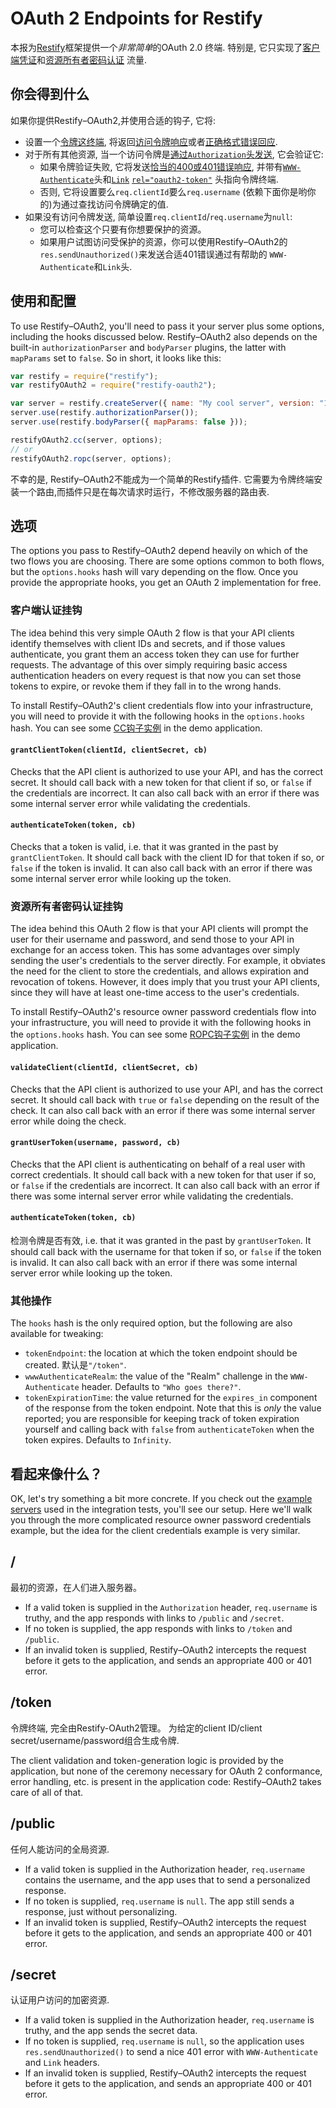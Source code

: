 # OAuth 2 Endpoints for Restify

本报为[Restify][]框架提供一个*非常简单*的OAuth 2.0 终端. 特别是, 它只实现了[客户端凭证][cc]和[资源所有者密码认证][ropc] 流量.

## 你会得到什么

如果你提供Restify–OAuth2,并使用合适的钩子, 它将:

* 设置一个[令牌这终端][token endpoint], 将返回[访问令牌响应][token-endpoint-success]或者[正确格式错误回应][token-endpoint-error].
* 对于所有其他资源, 当一个访问令牌是[通过`Authorization`头发送][send-token], 它会验证它:
  * 如果令牌验证失败, 它将发送[恰当的400或401错误响应][token-usage-error], 并带有[`WWW-Authenticate`][www-authenticate]头和[`Link`][web-linking] [`rel="oauth2-token"`][oauth2-token-rel]
    头指向令牌终端.
  * 否则, 它将设置要么`req.clientId`要么`req.username` (依赖下面你是哟你的)为通过查找访问令牌确定的值.
* 如果没有访问令牌发送, 简单设置`req.clientId`/`req.username`为`null`:
  * 您可以检查这个只要有你想要保护的资源。
  * 如果用户试图访问受保护的资源，你可以使用Restify–OAuth2的`res.sendUnauthorized()`来发送合适401错误通过有帮助的 `WWW-Authenticate`和`Link`头.

## 使用和配置

To use Restify–OAuth2, you'll need to pass it your server plus some options, including the hooks discussed below.
Restify–OAuth2 also depends on the built-in `authorizationParser` and `bodyParser` plugins, the latter with `mapParams`
set to `false`. So in short, it looks like this:

```js
var restify = require("restify");
var restifyOAuth2 = require("restify-oauth2");

var server = restify.createServer({ name: "My cool server", version: "1.0.0" });
server.use(restify.authorizationParser());
server.use(restify.bodyParser({ mapParams: false }));

restifyOAuth2.cc(server, options);
// or
restifyOAuth2.ropc(server, options);
```

不幸的是, Restify–OAuth2不能成为一个简单的Restify插件. 它需要为令牌终端安装一个路由,而插件只是在每次请求时运行，不修改服务器的路由表.

## 选项

The options you pass to Restify–OAuth2 depend heavily on which of the two flows you are choosing. There are some
options common to both flows, but the `options.hooks` hash will vary depending on the flow. Once you provide the
appropriate hooks, you get an OAuth 2 implementation for free.

### 客户端认证挂钩

The idea behind this very simple OAuth 2 flow is that your API clients identify themselves with client IDs and secrets,
and if those values authenticate, you grant them an access token they can use for further requests. The advantage of
this over simply requiring basic access authentication headers on every request is that now you can set those tokens to
expire, or revoke them if they fall in to the wrong hands.

To install Restify–OAuth2's client credentials flow into your infrastructure, you will need to provide it with the
following hooks in the `options.hooks` hash. You can see some [CC钩子实例][example CC hooks] in the demo application.

#### `grantClientToken(clientId, clientSecret, cb)`

Checks that the API client is authorized to use your API, and has the correct secret. It should call back with a new
token for that client if so, or `false` if the credentials are incorrect. It can also call back with an error if there
was some internal server error while validating the credentials.

#### `authenticateToken(token, cb)`

Checks that a token is valid, i.e. that it was granted in the past by `grantClientToken`. It should call back with the
client ID for that token if so, or `false` if the token is invalid. It can also call back with an error if there
was some internal server error while looking up the token.

### 资源所有者密码认证挂钩

The idea behind this OAuth 2 flow is that your API clients will prompt the user for their username and password, and
send those to your API in exchange for an access token. This has some advantages over simply sending the user's
credentials to the server directly. For example, it obviates the need for the client to store the credentials, and
allows expiration and revocation of tokens. However, it does imply that you trust your API clients, since they will
have at least one-time access to the user's credentials.

To install Restify–OAuth2's resource owner password credentials flow into your infrastructure, you will need to
provide it with the following hooks in the `options.hooks` hash. You can see some [ROPC钩子实例][example ROPC hooks] in the demo
application.

#### `validateClient(clientId, clientSecret, cb)`

Checks that the API client is authorized to use your API, and has the correct secret. It should call back with `true`
or `false` depending on the result of the check. It can also call back with an error if there was some internal server
error while doing the check.

#### `grantUserToken(username, password, cb)`

Checks that the API client is authenticating on behalf of a real user with correct credentials. It should call back
with a new token for that user if so, or `false` if the credentials are incorrect. It can also call back with an error
if there was some internal server error while validating the credentials.

#### `authenticateToken(token, cb)`

检测令牌是否有效, i.e. that it was granted in the past by `grantUserToken`. It should call back with the
username for that token if so, or `false` if the token is invalid. It can also call back with an error if there
was some internal server error while looking up the token.

### 其他操作

The `hooks` hash is the only required option, but the following are also available for tweaking:

* `tokenEndpoint`: the location at which the token endpoint should be created. 默认是`"/token"`.
* `wwwAuthenticateRealm`: the value of the "Realm" challenge in the `WWW-Authenticate` header. Defaults to
  `"Who goes there?"`.
* `tokenExpirationTime`: the value returned for the `expires_in` component of the response from the token endpoint.
  Note that this is *only* the value reported; you are responsible for keeping track of token expiration yourself and
  calling back with `false` from `authenticateToken` when the token expires. Defaults to `Infinity`.

## 看起来像什么？

OK, let's try something a bit more concrete. If you check out the [example servers][] used in the integration tests,
you'll see our setup. Here we'll walk you through the more complicated resource owner password credentials example,
but the idea for the client credentials example is very similar.

## /

最初的资源，在人们进入服务器。

* If a valid token is supplied in the `Authorization` header, `req.username` is truthy, and the app responds with
  links to `/public` and `/secret`.
* If no token is supplied, the app responds with links to `/token` and `/public`.
* If an invalid token is supplied, Restify–OAuth2 intercepts the request before it gets to the application, and sends
  an appropriate 400 or 401 error.

## /token

令牌终端, 完全由Restify-OAuth2管理。 为给定的client ID/client secret/username/password组合生成令牌.

The client validation and token-generation logic is provided by the application, but none of the ceremony necessary for
OAuth 2 conformance, error handling, etc. is present in the application code: Restify–OAuth2 takes care of all of that.

## /public

任何人能访问的全局资源.

* If a valid token is supplied in the Authorization header, `req.username` contains the username, and the app uses
  that to send a personalized response.
* If no token is supplied, `req.username` is `null`. The app still sends a response, just without personalizing.
* If an invalid token is supplied, Restify–OAuth2 intercepts the request before it gets to the application, and sends
  an appropriate 400 or 401 error.

## /secret

认证用户访问的加密资源.

* If a valid token is supplied in the Authorization header, `req.username` is truthy, and the app sends the secret
  data.
* If no token is supplied, `req.username` is `null`, so the application uses `res.sendUnauthorized()` to send a nice
  401 error with `WWW-Authenticate` and `Link` headers.
* If an invalid token is supplied, Restify–OAuth2 intercepts the request before it gets to the application, and sends
  an appropriate 400 or 401 error.

[Restify]: http://mcavage.github.com/node-restify/
[cc]: http://tools.ietf.org/html/rfc6749#section-1.3.4
[ropc]: http://tools.ietf.org/html/rfc6749#section-1.3.3
[token endpoint]: http://tools.ietf.org/html/rfc6749#section-3.2
[token-endpoint-success]: http://tools.ietf.org/html/rfc6749#section-5.1
[token-endpoint-error]: http://tools.ietf.org/html/rfc6749#section-5.2
[send-token]: http://tools.ietf.org/html/rfc6750#section-2.1
[token-usage-error]: http://tools.ietf.org/html/rfc6750#section-3.1
[oauth2-token-rel]: http://tools.ietf.org/html/draft-wmills-oauth-lrdd-07#section-3.2
[web-linking]: http://tools.ietf.org/html/rfc5988
[www-authenticate]: http://tools.ietf.org/html/rfc2617#section-3.2.1
[example ROPC hooks]: https://github.com/domenic/restify-oauth2/blob/master/examples/ropc/hooks.js
[example CC hooks]: https://github.com/domenic/restify-oauth2/blob/master/examples/cc/hooks.js
[example servers]: https://github.com/domenic/restify-oauth2/tree/master/examples

